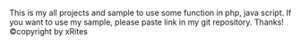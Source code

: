 This is my all projects and sample to use some function in php, java script. If you want to use my sample, please paste link in my git repository. Thanks!
©copyright by xRites
